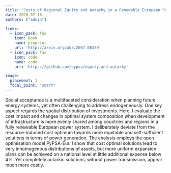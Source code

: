```yaml
---
title: "Costs of Regional Equity and Autarky in a Renewable European Power System"
date: 2020-07-16
authors: ["admin"]

links:
  - icon_pack: fas
    icon: book
    name: preprint
    url: 'http://arxiv.org/abs/2007.08379'
  - icon_pack: fas
    icon: code
    name: code
    url: 'https://github.com/pypsa/equity-and-autarky'

image:
  placement: 1
  focal_point: "Smart"
---
```


Social acceptance is a multifaceted consideration when planning future energy systems, yet often challenging to address endogeneously. One key aspect regards the spatial distribution of investments. Here, I evaluate the cost impact and changes in optimal system composition when development of infrastructure is more evenly shared among countries and regions in a fully renewable European power system. I deliberately deviate from the resource-induced cost optimum towards more equitable and self-sufficient solutions in terms of power generation. The analysis employs the open optimisation model PyPSA-Eur. I show that cost optimal solutions lead to very inhomogenous distributions of assets, but more uniform expansion plans can be achieved on a national level at little additional expense below 4%. Yet completely autarkic solutions, without power transmission, appear much more costly. 
